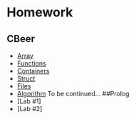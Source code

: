 # Homework
## CBeer
- [Array](https://github.com/antonminaichev/Homework/tree/main/CPP%20CBeer/01-lab-01-array)
- [Functions](https://github.com/antonminaichev/Homework/tree/main/CPP%20CBeer/01-lab-02-functions)
- [Containers](https://github.com/antonminaichev/Homework/tree/main/CPP%20CBeer/01-lab-03-containers)
- [Struct](https://github.com/antonminaichev/Homework/tree/main/CPP%20CBeer/01-lab-04-struct)
- [Files](https://github.com/antonminaichev/Homework/tree/main/CPP%20CBeer/01-lab-05-file-stream)
- [Algorithm](https://github.com/antonminaichev/Homework/tree/main/CPP%20CBeer/01-lab-06-algorithm)
To be continued...
##Prolog
- [Lab #1]
- [Lab #2]

